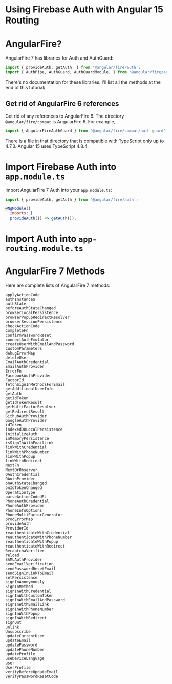 # Using Firebase Auth with Angular 15 Routing

# AngularFire?

AngularFire 7 has libraries for Auth and AuthGuard:

```js
import { provideAuth, getAuth, } from '@angular/fire/auth';
import { AuthPipe, AuthGuard, AuthGuardModule, } from '@angular/fire/auth-guard';
```

There's no documentation for these libraries. I'll list all the methods at the end of this tutorial/

## Get rid of AngularFire 6 references

Get rid of any references to AngularFire 6. The directory `@angular/fire/compat` is AngularFire 6. For example, 

```js
import { AngularFireAuthGuard } from '@angular/fire/compat/auth-guard';
```

There is a file in that directory that is compatible with TypeScript only up to 4.7.3. Angular 15 uses TypeScript 4.8.4. 

# Import Firebase Auth into `app.module.ts`

Import AngularFire 7 Auth into your `app.module.ts`:

```js
import { provideAuth, getAuth } from '@angular/fire/auth';

@NgModule({
  imports: [
  provideAuth(() => getAuth()),
```

# Import Auth into `app-routing.module.ts`

# AngularFire 7 Methods

Here are complete lists of AngularFire 7 methods:

```
applyActionCode	 
authInstance$	 
authState	 
beforeAuthStateChanged	 
browserLocalPersistence	 
browserPopupRedirectResolver	 
browserSessionPersistence	 
checkActionCode	 
CompleteFn	 
confirmPasswordReset	 
connectAuthEmulator	 
createUserWithEmailAndPassword	 
CustomParameters	 
debugErrorMap	 
deleteUser	 
EmailAuthCredential	 
EmailAuthProvider	 
ErrorFn	 
FacebookAuthProvider	 
FactorId	 
fetchSignInMethodsForEmail	 
getAdditionalUserInfo	 
getAuth	 
getIdToken	 
getIdTokenResult	 
getMultiFactorResolver	 
getRedirectResult	 
GithubAuthProvider	 
GoogleAuthProvider	 
idToken	 
indexedDBLocalPersistence	 
initializeAuth	 
inMemoryPersistence	 
isSignInWithEmailLink	 
linkWithCredential	 
linkWithPhoneNumber	 
linkWithPopup	 
linkWithRedirect	 
NextFn	 
NextOrObserver	 
OAuthCredential	 
OAuthProvider	 
onAuthStateChanged	 
onIdTokenChanged	 
OperationType	 
parseActionCodeURL	 
PhoneAuthCredential	 
PhoneAuthProvider	 
PhoneInfoOptions	 
PhoneMultiFactorGenerator	 
prodErrorMap	
provideAuth
ProviderId	 
reauthenticateWithCredential	 
reauthenticateWithPhoneNumber	 
reauthenticateWithPopup	 
reauthenticateWithRedirect	 
RecaptchaVerifier	 
reload	 
SAMLAuthProvider	 
sendEmailVerification	 
sendPasswordResetEmail	 
sendSignInLinkToEmail	 
setPersistence	 
signInAnonymously	 
SignInMethod	 
signInWithCredential	 
signInWithCustomToken	 
signInWithEmailAndPassword	 
signInWithEmailLink	 
signInWithPhoneNumber	 
signInWithPopup	 
signInWithRedirect	 
signOut	 
unlink	 
Unsubscribe	 
updateCurrentUser	 
updateEmail	 
updatePassword	 
updatePhoneNumber	 
updateProfile	 
useDeviceLanguage	 
user	 
UserProfile	 
verifyBeforeUpdateEmail	 
verifyPasswordResetCode	
```



